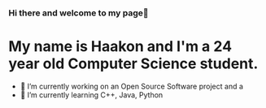 ### Hi there and welcome to my page👋

# My name is Haakon and I'm a 24 year old Computer Science student.

- 🔭 I’m currently working on an Open Source Software project and a 
- 🌱 I’m currently learning C++, Java, Python
<!-- - 👯 I’m looking to collaborate on ...
- 🤔 I’m looking for help with ...
- 💬 Ask me about ...
- 📫 How to reach me: ...
- 😄 Pronouns: ...
- ⚡ Fun fact: ...
-->
